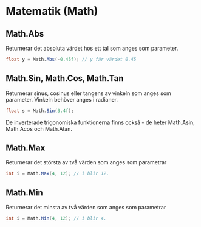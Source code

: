 # Matematik \(Math\)

## Math.Abs

Returnerar det absoluta värdet hos ett tal som anges som parameter.

```csharp
float y = Math.Abs(-0.45f); // y får värdet 0.45
```

## Math.Sin, Math.Cos, Math.Tan

Returnerar sinus, cosinus eller tangens av vinkeln som anges som parameter. Vinkeln behöver anges i radianer.

```csharp
float s = Math.Sin(3.4f);
```

De inverterade trigonomiska funktionerna finns också - de heter Math.Asin, Math.Acos och Math.Atan.

## Math.Max

Returnerar det största av två värden som anges som parametrar

```csharp
int i = Math.Max(4, 12); // i blir 12.
```

## Math.Min

Returnerar det minsta av två värden som anges som parametrar

```csharp
int i = Math.Min(4, 12); // i blir 4.
```

